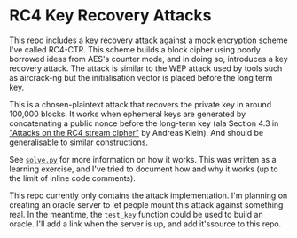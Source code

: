 # RC4 Key Recovery Attacks
This repo includes a key recovery attack against a mock encryption scheme I've called RC4-CTR. This scheme builds a block cipher using poorly borrowed ideas from AES's counter mode, and in doing so, introduces a key recovery attack. The attack is similar to the WEP attack used by tools such as aircrack-ng but the initialisation vector is placed before the long term key.

This is a chosen-plaintext attack that recovers the private key in around 100,000 blocks. It works when ephemeral keys are generated by concatenating a public nonce before the long-term key (ala Section 4.3 in ["Attacks on the RC4 stream cipher"](https://engineering.purdue.edu/ece404/Resources/AndreasKlein.pdf) by Andreas Klein). And should be generalisable to similar constructions. 

See [`solve.py`](./solve.py) for more information on how it works. This was written as a learning exercise, and I've tried to document how and why it works (up to the limit of inline code comments).

This repo currently only contains the attack implementation. I'm planning on creating an oracle server to let people mount this attack against something real. In the meantime, the `test_key` function could be used to build an oracle. I'll add a link when the server is up, and add it'ssource to this repo.
